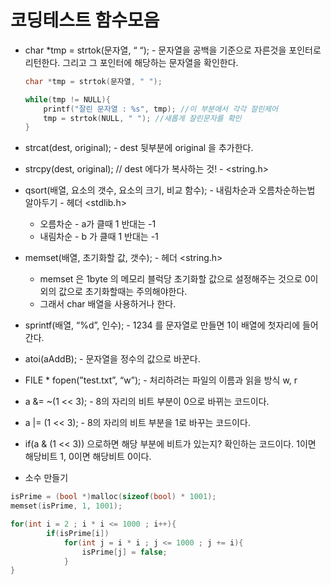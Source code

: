 # 코딩테스트 함수모음

- char *tmp = strtok(문자열, “ “); - 문자열을 공백을 기준으로 자른것을 포인터로 리턴한다. 그리고 그 포인터에 해당하는 문자열을 확인한다.
    
    ```c
    char *tmp = strtok(문자열, " ");
    
    while(tmp != NULL){
    	printf("잘린 문자열 : %s", tmp); //이 부분에서 각각 잘린제어
    	tmp = strtok(NULL, " "); //새롭게 잘린문자를 확인
    }
    ```
    
- strcat(dest, original); - dest 뒷부분에 original 을 추가한다.
- strcpy(dest, original); // dest 에다가 복사하는 것! - <string.h>
- qsort(배열, 요소의 갯수, 요소의 크기, 비교 함수); - 내림차순과 오름차순하는법 알아두기 - 헤더 <stdlib.h>
    - 오름차순 - a가 클때 1 반대는 -1
    - 내림차순 - b 가 클때 1 반대는 -1
- memset(배열, 초기화할 값, 갯수); - 헤더 <string.h>
    - memset 은 1byte 의 메모리 블럭당 초기화할 값으로 설정해주는 것으로 0이외의 값으로 초기화할때는 주의해야한다.
    - 그래서 char 배열을 사용하거나 한다.
- sprintf(배열, “%d”, 인수); - 1234 를 문자열로 만들면 1이 배열에 첫자리에 들어간다.
- atoi(aAddB); - 문자열을 정수의 값으로 바꾼다.
- FILE * fopen(”test.txt”, “w”); - 처리하려는 파일의 이름과 읽을 방식 w, r
- a &= ~(1 <<  3); - 8의 자리의 비트 부분이 0으로 바뀌는 코드이다.
- a |= (1 << 3); - 8의 자리의 비트 부분을 1로 바꾸는 코드이다.
- if(a & (1 << 3))  으로하면 해당 부분에 비트가 있는지? 확인하는 코드이다. 1이면 해당비트 1, 0이면 해당비트 0이다.

- 소수 만들기

```c
isPrime = (bool *)malloc(sizeof(bool) * 1001);
memset(isPrime, 1, 1001);

for(int i = 2 ; i * i <= 1000 ; i++){
        if(isPrime[i])
            for(int j = i * i ; j <= 1000 ; j += i){
                isPrime[j] = false;
            }
}
```